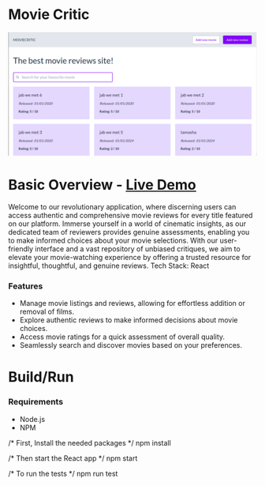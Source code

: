 # Movie Critic
![alt text](https://github.com/somanshu63/movieApp/blob/main/moviecritic.png)
# Basic Overview - [Live Demo](https://moviecriticsom.vercel.app/)
Welcome to our revolutionary application, where discerning users can access authentic and comprehensive movie reviews for every title featured on our platform. Immerse yourself in a world of cinematic insights, as our dedicated team of reviewers provides genuine assessments, enabling you to make informed choices about your movie selections. With our user-friendly interface and a vast repository of unbiased critiques, we aim to elevate your movie-watching experience by offering a trusted resource for insightful, thoughtful, and genuine reviews.
Tech Stack: React

### Features
- Manage movie listings and reviews, allowing for effortless addition or removal of films.
- Explore authentic reviews to make informed decisions about movie choices.
- Access movie ratings for a quick assessment of overall quality.
- Seamlessly search and discover movies based on your preferences.

# Build/Run
### Requirements

 - Node.js
 - NPM

/* First, Install the needed packages */
npm install

/* Then start the React app */
npm start

/* To run the tests */
npm run test

